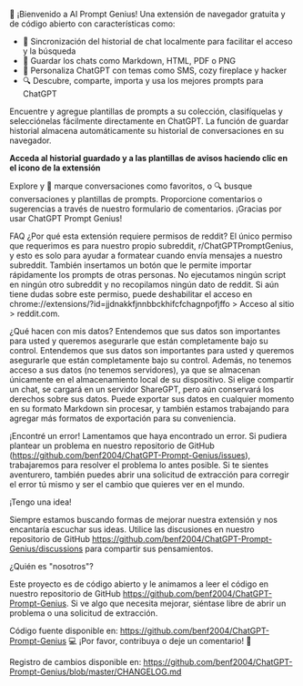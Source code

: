 🎉 ¡Bienvenido a AI Prompt Genius! Una extensión de navegador gratuita y de código abierto con características como:

- 💾 Sincronización del historial de chat localmente para facilitar el acceso y la búsqueda
- 📄 Guardar los chats como Markdown, HTML, PDF o PNG
- 🎨 Personaliza ChatGPT con temas como SMS, cozy fireplace y hacker
- 🔍 Descubre, comparte, importa y usa los mejores prompts para ChatGPT

Encuentre y agregue plantillas de prompts a su colección, clasifíquelas y selecciónelas fácilmente directamente en ChatGPT. La función de guardar historial almacena automáticamente su historial de conversaciones en su navegador.

**Acceda al historial guardado y a las plantillas de avisos haciendo clic en el icono de la extensión**

Explore y 🔖 marque conversaciones como favoritos, o 🔍 busque conversaciones y plantillas de prompts. Proporcione comentarios o sugerencias a través de nuestro formulario de comentarios. ¡Gracias por usar ChatGPT Prompt Genius!

FAQ
¿Por qué esta extensión requiere permisos de reddit?
El único permiso que requerimos es para nuestro propio subreddit, r/ChatGPTPromptGenius, y esto es solo para ayudar a formatear cuando envía mensajes a nuestro subreddit. También insertamos un botón que le permite importar rápidamente los prompts de otras personas. No ejecutamos ningún script en ningún otro subreddit y no recopilamos ningún dato de reddit. Si aún tiene dudas sobre este permiso, puede deshabilitar el acceso en chrome://extensions/?id=jjdnakkfjnnbbckhifcfchagnpofjffo > Acceso al sitio > reddit.com.

¿Qué hacen con mis datos?
Entendemos que sus datos son importantes para usted y queremos asegurarle que están completamente bajo su control. Entendemos que sus datos son importantes para usted y queremos asegurarle que están completamente bajo su control. Además, no tenemos acceso a sus datos (no tenemos servidores), ya que se almacenan únicamente en el almacenamiento local de su dispositivo. Si elige compartir un chat, se cargará en un servidor ShareGPT, pero aún conservará los derechos sobre sus datos. Puede exportar sus datos en cualquier momento en su formato Markdown sin procesar, y también estamos trabajando para agregar más formatos de exportación para su conveniencia.

¡Encontré un error!
Lamentamos que haya encontrado un error. Si pudiera plantear un problema en nuestro repositorio de GitHub (https://github.com/benf2004/ChatGPT-Prompt-Genius/issues), trabajaremos para resolver el problema lo antes posible. Si te sientes aventurero, también puedes abrir una solicitud de extracción para corregir el error tú mismo y ser el cambio que quieres ver en el mundo.

¡Tengo una idea!

Siempre estamos buscando formas de mejorar nuestra extensión y nos encantaría escuchar sus ideas. Utilice las discusiones en nuestro repositorio de GitHub https://github.com/benf2004/ChatGPT-Prompt-Genius/discussions para compartir sus pensamientos.

¿Quién es "nosotros"?

Este proyecto es de código abierto y le animamos a leer el código en nuestro repositorio de GitHub https://github.com/benf2004/ChatGPT-Prompt-Genius. Si ve algo que necesita mejorar, siéntase libre de abrir un problema o una solicitud de extracción.

Código fuente disponible en: https://github.com/benf2004/ChatGPT-Prompt-Genius 💻
¡Por favor, contribuya o deje un comentario! 🙏

Registro de cambios disponible en:
https://github.com/benf2004/ChatGPT-Prompt-Genius/blob/master/CHANGELOG.md